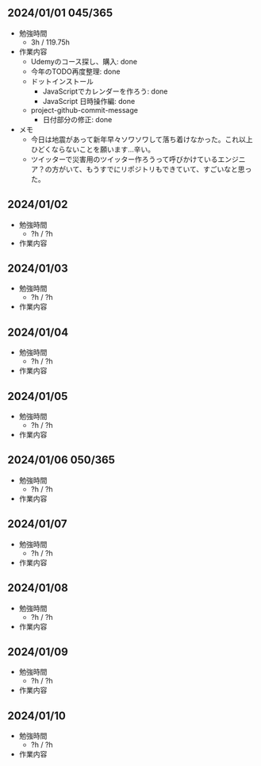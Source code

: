 ## 2024/01/01 045/365
- 勉強時間
  - 3h / 119.75h
- 作業内容
  - Udemyのコース探し、購入: done
  - 今年のTODO再度整理: done
  - ドットインストール
    - JavaScriptでカレンダーを作ろう: done
    - JavaScript 日時操作編: done
  - project-github-commit-message
    - 日付部分の修正: done
- メモ
  - 今日は地震があって新年早々ソワソワして落ち着けなかった。これ以上ひどくならないことを願います...辛い。
  - ツイッターで災害用のツイッター作ろうって呼びかけているエンジニア？の方がいて、もうすでにリポジトリもできていて、すごいなと思った。

## 2024/01/02
- 勉強時間
  - ?h / ?h
- 作業内容

## 2024/01/03
- 勉強時間
  - ?h / ?h
- 作業内容

## 2024/01/04
- 勉強時間
  - ?h / ?h
- 作業内容

## 2024/01/05
- 勉強時間
  - ?h / ?h
- 作業内容

## 2024/01/06 050/365
- 勉強時間
  - ?h / ?h
- 作業内容

## 2024/01/07
- 勉強時間
  - ?h / ?h
- 作業内容

## 2024/01/08
- 勉強時間
  - ?h / ?h
- 作業内容

## 2024/01/09
- 勉強時間
  - ?h / ?h
- 作業内容

## 2024/01/10
- 勉強時間
  - ?h / ?h
- 作業内容